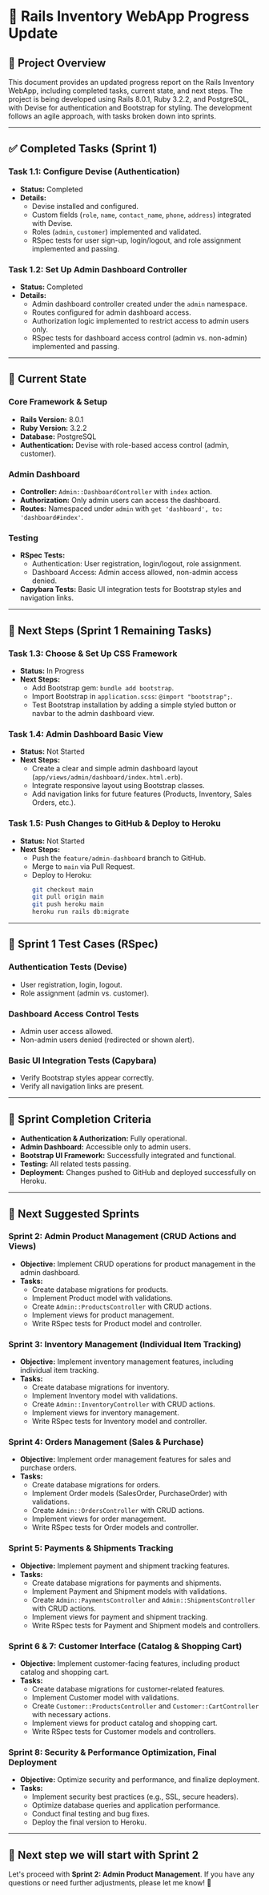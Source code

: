 # 📌 **Rails Inventory WebApp Progress Update**

## 🚀 **Project Overview**
This document provides an updated progress report on the Rails Inventory WebApp, including completed tasks, current state, and next steps. The project is being developed using Rails 8.0.1, Ruby 3.2.2, and PostgreSQL, with Devise for authentication and Bootstrap for styling. The development follows an agile approach, with tasks broken down into sprints.

---

## ✅ **Completed Tasks (Sprint 1)**

### **Task 1.1: Configure Devise (Authentication)**
- **Status:** Completed
- **Details:**
  - Devise installed and configured.
  - Custom fields (`role`, `name`, `contact_name`, `phone`, `address`) integrated with Devise.
  - Roles (`admin`, `customer`) implemented and validated.
  - RSpec tests for user sign-up, login/logout, and role assignment implemented and passing.

### **Task 1.2: Set Up Admin Dashboard Controller**
- **Status:** Completed
- **Details:**
  - Admin dashboard controller created under the `admin` namespace.
  - Routes configured for admin dashboard access.
  - Authorization logic implemented to restrict access to admin users only.
  - RSpec tests for dashboard access control (admin vs. non-admin) implemented and passing.

---

## 📌 **Current State**

### **Core Framework & Setup**
- **Rails Version:** 8.0.1
- **Ruby Version:** 3.2.2
- **Database:** PostgreSQL
- **Authentication:** Devise with role-based access control (admin, customer).

### **Admin Dashboard**
- **Controller:** `Admin::DashboardController` with `index` action.
- **Authorization:** Only admin users can access the dashboard.
- **Routes:** Namespaced under `admin` with `get 'dashboard', to: 'dashboard#index'`.

### **Testing**
- **RSpec Tests:**
  - Authentication: User registration, login/logout, role assignment.
  - Dashboard Access: Admin access allowed, non-admin access denied.
- **Capybara Tests:** Basic UI integration tests for Bootstrap styles and navigation links.

---

## 📌 **Next Steps (Sprint 1 Remaining Tasks)**

### **Task 1.3: Choose & Set Up CSS Framework**
- **Status:** In Progress
- **Next Steps:**
  - Add Bootstrap gem: `bundle add bootstrap`.
  - Import Bootstrap in `application.scss`: `@import "bootstrap";`.
  - Test Bootstrap installation by adding a simple styled button or navbar to the admin dashboard view.

### **Task 1.4: Admin Dashboard Basic View**
- **Status:** Not Started
- **Next Steps:**
  - Create a clear and simple admin dashboard layout (`app/views/admin/dashboard/index.html.erb`).
  - Integrate responsive layout using Bootstrap classes.
  - Add navigation links for future features (Products, Inventory, Sales Orders, etc.).

### **Task 1.5: Push Changes to GitHub & Deploy to Heroku**
- **Status:** Not Started
- **Next Steps:**
  - Push the `feature/admin-dashboard` branch to GitHub.
  - Merge to `main` via Pull Request.
  - Deploy to Heroku:
    ```bash
    git checkout main
    git pull origin main
    git push heroku main
    heroku run rails db:migrate
    ```

---

## 📌 **Sprint 1 Test Cases (RSpec)**

### **Authentication Tests (Devise)**
- User registration, login, logout.
- Role assignment (admin vs. customer).

### **Dashboard Access Control Tests**
- Admin user access allowed.
- Non-admin users denied (redirected or shown alert).

### **Basic UI Integration Tests (Capybara)**
- Verify Bootstrap styles appear correctly.
- Verify all navigation links are present.

---

## 📌 **Sprint Completion Criteria**

- **Authentication & Authorization:** Fully operational.
- **Admin Dashboard:** Accessible only to admin users.
- **Bootstrap UI Framework:** Successfully integrated and functional.
- **Testing:** All related tests passing.
- **Deployment:** Changes pushed to GitHub and deployed successfully on Heroku.

---

## 📌 **Next Suggested Sprints**

### **Sprint 2: Admin Product Management (CRUD Actions and Views)**
- **Objective:** Implement CRUD operations for product management in the admin dashboard.
- **Tasks:**
  - Create database migrations for products.
  - Implement Product model with validations.
  - Create `Admin::ProductsController` with CRUD actions.
  - Implement views for product management.
  - Write RSpec tests for Product model and controller.

### **Sprint 3: Inventory Management (Individual Item Tracking)**
- **Objective:** Implement inventory management features, including individual item tracking.
- **Tasks:**
  - Create database migrations for inventory.
  - Implement Inventory model with validations.
  - Create `Admin::InventoryController` with CRUD actions.
  - Implement views for inventory management.
  - Write RSpec tests for Inventory model and controller.

### **Sprint 4: Orders Management (Sales & Purchase)**
- **Objective:** Implement order management features for sales and purchase orders.
- **Tasks:**
  - Create database migrations for orders.
  - Implement Order models (SalesOrder, PurchaseOrder) with validations.
  - Create `Admin::OrdersController` with CRUD actions.
  - Implement views for order management.
  - Write RSpec tests for Order models and controller.

### **Sprint 5: Payments & Shipments Tracking**
- **Objective:** Implement payment and shipment tracking features.
- **Tasks:**
  - Create database migrations for payments and shipments.
  - Implement Payment and Shipment models with validations.
  - Create `Admin::PaymentsController` and `Admin::ShipmentsController` with CRUD actions.
  - Implement views for payment and shipment tracking.
  - Write RSpec tests for Payment and Shipment models and controllers.

### **Sprint 6 & 7: Customer Interface (Catalog & Shopping Cart)**
- **Objective:** Implement customer-facing features, including product catalog and shopping cart.
- **Tasks:**
  - Create database migrations for customer-related features.
  - Implement Customer model with validations.
  - Create `Customer::ProductsController` and `Customer::CartController` with necessary actions.
  - Implement views for product catalog and shopping cart.
  - Write RSpec tests for Customer models and controllers.

### **Sprint 8: Security & Performance Optimization, Final Deployment**
- **Objective:** Optimize security and performance, and finalize deployment.
- **Tasks:**
  - Implement security best practices (e.g., SSL, secure headers).
  - Optimize database queries and application performance.
  - Conduct final testing and bug fixes.
  - Deploy the final version to Heroku.

---

## 🚀 **Next step we will start with Sprint 2**
Let's proceed with **Sprint 2: Admin Product Management**. If you have any questions or need further adjustments, please let me know! 🚀
